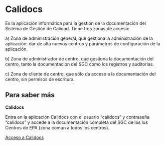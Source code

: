
# Calidocs

Es la aplicación informática para la gestión de la documentación del Sistema de Gestión de Calidad. Tiene tres zonas de acceso:

a) Zona de administración general, que gestiona la administración de la aplicación: dar de alta nuevos centros y parámetros de configuración de la aplicación.

b) Zona de administrador de centro, que gestiona la documentación del centro, tanto la documentación del SGC como los registros y auditorías.

c) Zona de cliente de centro, que sólo da acceso a la documentación del centro, sin permisos de escritura.

## Para saber más

**Calidocs**

Entra en la aplicación Calidocs con el usuario “calidocs” y contraseña “calidocs” y accede a la documentación completa del SGC de los los Centros de EPA (zona común a todos los centros).

[Acceso a Calidocs](http://epa.educa.aragon.es/calidocs/)

 

 
